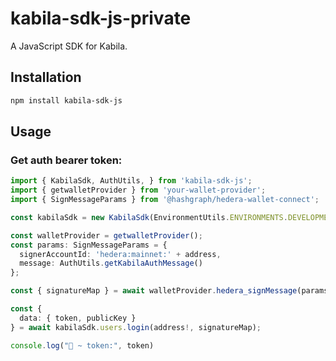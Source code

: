 # kabila-sdk-js-private

A JavaScript SDK for Kabila.

## Installation

```sh
npm install kabila-sdk-js
```

## Usage

### Get auth bearer token:

```ts
import { KabilaSdk, AuthUtils, } from 'kabila-sdk-js';
import { getwalletProvider } from 'your-wallet-provider';
import { SignMessageParams } from '@hashgraph/hedera-wallet-connect';

const kabilaSdk = new KabilaSdk(EnvironmentUtils.ENVIRONMENTS.DEVELOPMENT);

const walletProvider = getwalletProvider();
const params: SignMessageParams = {
  signerAccountId: 'hedera:mainnet:' + address,
  message: AuthUtils.getKabilaAuthMessage()
};

const { signatureMap } = await walletProvider.hedera_signMessage(params);

const {
  data: { token, publicKey }
} = await kabilaSdk.users.login(address!, signatureMap);

console.log("🚀 ~ token:", token)
```
